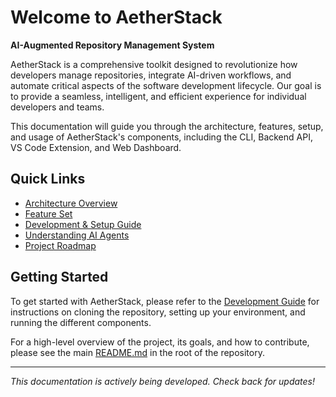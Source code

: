 # Welcome to AetherStack

**AI-Augmented Repository Management System**

AetherStack is a comprehensive toolkit designed to revolutionize how developers manage repositories, integrate AI-driven workflows, and automate critical aspects of the software development lifecycle. Our goal is to provide a seamless, intelligent, and efficient experience for individual developers and teams.

This documentation will guide you through the architecture, features, setup, and usage of AetherStack's components, including the CLI, Backend API, VS Code Extension, and Web Dashboard.

## Quick Links

- [Architecture Overview](architecture.md)
- [Feature Set](features.md)
- [Development & Setup Guide](development_guide.md)
- [Understanding AI Agents](ai_agents.md)
- [Project Roadmap](roadmap.md)

## Getting Started

To get started with AetherStack, please refer to the [Development Guide](development_guide.md) for instructions on cloning the repository, setting up your environment, and running the different components.

For a high-level overview of the project, its goals, and how to contribute, please see the main [README.md](../README.md) in the root of the repository.

---

*This documentation is actively being developed. Check back for updates!*
